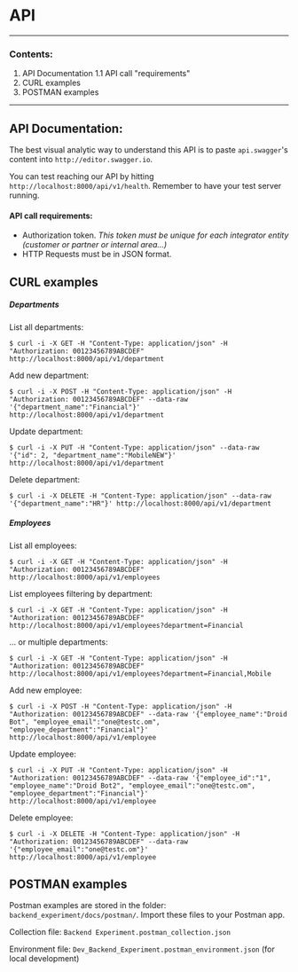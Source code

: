 # API
---
### Contents:
1. API Documentation
1.1 API call "requirements"
2. CURL examples
3. POSTMAN examples

---
## API Documentation:

The best visual analytic way to understand this API is to paste `api.swagger`'s content into `http://editor.swagger.io`.

You can test reaching our API by hitting `http://localhost:8000/api/v1/health`. Remember to have your test server running.

#### API call requirements:
- Authorization token.
  *This token must be unique for each integrator entity (customer or partner or internal area...)*
- HTTP Requests must be in JSON format.


## CURL examples

##### Departments

List all departments:
```
$ curl -i -X GET -H "Content-Type: application/json" -H "Authorization: 00123456789ABCDEF"  http://localhost:8000/api/v1/department
```

Add new department:
```
$ curl -i -X POST -H "Content-Type: application/json" -H "Authorization: 00123456789ABCDEF" --data-raw '{"department_name":"Financial"}' http://localhost:8000/api/v1/department
```

Update department:
```
$ curl -i -X PUT -H "Content-Type: application/json" --data-raw '{"id": 2, "department_name":"MobileNEW"}' http://localhost:8000/api/v1/department
```


Delete department:
```
$ curl -i -X DELETE -H "Content-Type: application/json" --data-raw '{"department_name":"HR"}' http://localhost:8000/api/v1/department
```

##### Employees

List all employees:
```
$ curl -i -X GET -H "Content-Type: application/json" -H "Authorization: 00123456789ABCDEF"  http://localhost:8000/api/v1/employees
```
List employees filtering by department:
```
$ curl -i -X GET -H "Content-Type: application/json" -H "Authorization: 00123456789ABCDEF"  http://localhost:8000/api/v1/employees?department=Financial
```
... or multiple departments:
```
$ curl -i -X GET -H "Content-Type: application/json" -H "Authorization: 00123456789ABCDEF"  http://localhost:8000/api/v1/employees?department=Financial,Mobile
```


Add new employee:
```
$ curl -i -X POST -H "Content-Type: application/json" -H "Authorization: 00123456789ABCDEF" --data-raw '{"employee_name":"Droid Bot", "employee_email":"one@testc.om", "employee_department":"Financial"}' http://localhost:8000/api/v1/employee
```


Update employee:
```
$ curl -i -X PUT -H "Content-Type: application/json" -H "Authorization: 00123456789ABCDEF" --data-raw '{"employee_id":"1", "employee_name":"Droid Bot2", "employee_email":"one@testc.om", "employee_department":"Financial"}' http://localhost:8000/api/v1/employee
```


Delete employee:
```
$ curl -i -X DELETE -H "Content-Type: application/json" -H "Authorization: 00123456789ABCDEF" --data-raw '{"employee_email":"one@testc.om"}' http://localhost:8000/api/v1/employee
```


## POSTMAN examples
Postman examples are stored in the folder: `backend_experiment/docs/postman/`. Import these files to your Postman app.

Collection file: `Backend Experiment.postman_collection.json`

Environment file: `Dev_Backend_Experiment.postman_environment.json` (for local development)
